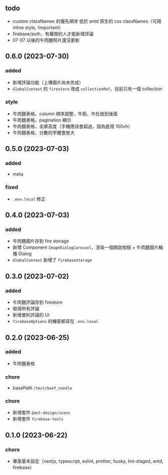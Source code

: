 ## todo

- custom classNames 的優先順序 低於 antd 原生的 css classNames（可用 inline style, !important）
- firebase/auth，有權限的人才能新增評論
- 07-07 以後的牛肉麵照片還沒更新

## 0.6.0 (2023-07-30)

### added

- 新增評論功能（上傳圖片尚未完成）
- `GlobalContext` 的 `firestore` 改成 `collectionRef`，目前只有一個 collection

### style

- 牛肉麵表格，column 順序調整，牛筋、牛肚放到後面
- 牛肉麵表格，pagination 顯示
- 牛肉麵表格，全屏高度（手機應該會超過，因為是用 100vh）
- 牛肉麵表格，分數的字體會放大

## 0.5.0 (2023-07-03)

### added

- meta

### fixed

- `.env.local` 修正

## 0.4.0 (2023-07-03)

### added

- 牛肉麵圖片存到 fire storage
- 新增 Component `ImageDialogCarousel`，渲染一個開啟按鈕 + 牛肉麵圖片輪播 Dialog
- `GlobalContext` 新增了 `firebaseStorage`

## 0.3.0 (2023-07-02)

### added

- 牛肉麵評論存到 firestore
- 取得所有評論
- 新增單則評論的 UI
- `firebaseOptions` 的機密都寫在 `.env.local`

## 0.2.0 (2023-06-25)

### added

- 牛肉麵表格

### chore

- basePath `/test/beef_noodle`

### chore

- 新增套件 `@ant-design/icons`
- 新增套件 `firebase-tools`

## 0.1.0 (2023-06-22)

### chore

- 專案基本設定（nextjs, typescript, eslint, prettier, husky, lint-staged, antd, firebase）

